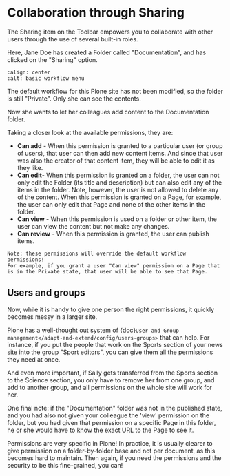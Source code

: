 # Collaboration through Sharing

The Sharing item on the Toolbar empowers you to collaborate with other users through the use of several built-in roles.

Here, Jane Doe has created a Folder called "Documentation", and has clicked on the "Sharing" option.

```{figure} /_static/working-with-content/robot/sharing-menu.png
:align: center
:alt: basic workflow menu
```

The default workflow for this Plone site has not been modified, so the folder is still "Private". Only she can see the contents.

Now she wants to let her colleagues add content to the Documentation folder.

Taking a closer look at the available permissions, they are:

- **Can add** - When this permission is granted to a particular user (or group of users), that user can then add new content items.
  And since that user was also the creator of that content item, they will be able to edit it as they like.
- **Can edit**- When this permission is granted on a folder, the user can not only edit the Folder (its title and description) but can also edit any of the items in the folder.
  Note, however, the user is not allowed to delete any of the content.
  When this permission is granted on a Page, for example, the user can only edit that Page and none of the other items in the folder.
- **Can view** - When this permission is used on a folder or other item, the user can view the content but not make any changes.
- **Can review** - When this permission is granted, the user can publish items.

```{note}
Note: these permissions will override the default workflow permissions!
For example, if you grant a user "Can view" permission on a Page that is in the Private state, that user will be able to see that Page.
```

## Users and groups

Now, while it is handy to give one person the right permissions, it quickly becomes messy in a larger site.

Plone has a well-thought out system of {doc}`User and Group management</adapt-and-extend/config/users-groups>` that can help. For instance, if you put the people that work on the Sports section of your news site into the group "Sport editors", you can give them all the permissions they need at once.

And even more important, if Sally gets transferred from the Sports section to the Science section, you only have to remove her from one group, and add to another group, and all permissions on the whole site will work for her.

One final note: if the "Documentation" folder was not in the published state, and you had also not given your colleague the 'view' permission on the folder, but you had given that permission on a specific Page in this folder, he or she would have to know the exact URL to the Page to see it.

Permissions are very specific in Plone! In practice, it is usually clearer to give permission on a folder-by-folder base and not per document, as this becomes hard to maintain. Then again, if you need the permissions and the security to be this fine-grained, you can!
